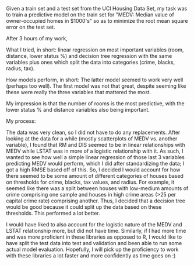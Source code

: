 Given a train set and a test set from the UCI Housing Data Set, my task was to train a predictive model on the train set  for "MEDV: Median value of owner-occupied homes in $1000's" so as to minimize the root mean square error on the test set. 

After 3 hours of my work,

What I tried, in short: linear regression on most important variables (room, distance, lower status %) and decision tree regression with the same variables plus ones which split the data into categories (crime, blacks, radius, tax).

How models perform, in short: The latter model seemed to work very well (perhaps too well). The first model was not that great, despite seeming like these were really the three variables that mattered the most.

My impression is that the number of rooms is the most predictive, with the lower status % and distance variables also being important.

My process:

The data was very clean, so I did not have to do any replacements. After looking at the data for a while (mostly scatterplots of MEDV vs. another variable), I found that RM and DIS seemed to be in linear relationships with MEDV while LSTAT was in more of a logistic relationship with it. As such, I wanted to see how well a simple linear regression of those last 3 variables predicting MEDV would perform, which I did after standardizing the data; I got a high RMSE based off of this. So, I decided I would account for how there seemed to be some amount of different categories of houses based on thresholds for crime, blacks, tax values, and radius. For example, it seemed like there was a split between houses with low-medium amounts of crime comprising one sample and houses in high crime areas (>25 per capital crime rate) comprising another. Thus, I decided that a decision tree would be good because it could split up the data based on these thresholds. This performed a lot better.

 I would have liked to also account for the logistic nature of the MEDV and LSTAT relationship more, but did not have time. Similarly, if I had more time and was more proficient in these libraries as opposed to R, I would like to have split the test data into test and validation and been able to run some actual model evaluation. Hopefully, I will pick up the proficiency to work with these libraries a lot faster and more confidently as time goes on :)

